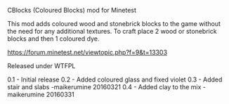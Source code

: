 CBlocks (Coloured Blocks) mod for Minetest

This mod adds coloured wood and stonebrick blocks to the game without the need for any additional textures.  To craft place 2 wood or stonebrick blocks and then 1 coloured dye.

https://forum.minetest.net/viewtopic.php?f=9&t=13303

Released under WTFPL

0.1 - Initial release
0.2 - Added coloured glass and fixed violet
0.3 - Added stair and slabs -maikerumine 20160321
0.4 - Added clay to the mix -maikerumine 20160331

